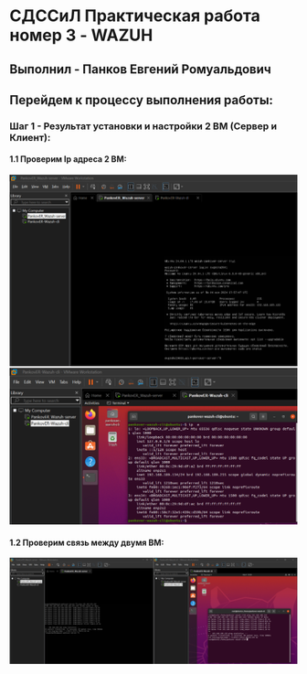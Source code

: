 # **СДССиЛ Практическая работа номер 3 - WAZUH**
## **Выполнил - Панков Евгений Ромуальдович**
## **Перейдем к процессу выполнения работы:**
### **Шаг 1 - Результат установки и настройки 2 ВМ (Сервер и Клиент):**
#### 1.1 Проверим Ip адреса 2 ВМ:
![image](Screenshots/1.png)
![image](Screenshots/2.png)
#### 1.2 Проверим связь между двумя ВМ:
![image](Screenshots/3.png)
